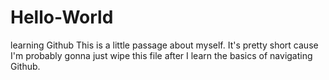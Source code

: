 # Hello-World
learning Github
This is a little passage about myself. It's pretty short cause I'm probably gonna just wipe this file after I learn the basics of navigating Github.
